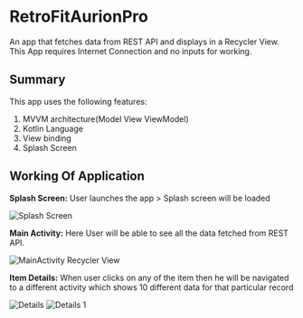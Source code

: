 # RetroFitAurionPro

An app that fetches data from REST API and displays in a Recycler View. This App requires Internet Connection and no inputs for working.

## Summary
This app uses the following features:
1. MVVM architecture(Model View ViewModel)
2. Kotlin Language 
3. View binding
4. Splash Screen

## Working Of Application

**Splash Screen:** User launches the app > Splash screen will be loaded

![Splash Screen](https://user-images.githubusercontent.com/84138868/150868199-c7c1567f-22d1-45c6-96f1-66bcee04f605.jpg)

**Main Activity:** Here User will be able to see all the data fetched from REST API.

![MainActivity Recycler View](https://user-images.githubusercontent.com/84138868/150868291-507c6ad5-b3d6-4471-8cbd-38ba8283d8fb.jpg)

**Item Details:** When user clicks on any of the item then he will be navigated to a different activity which shows 10 different data for that particular record 

![Details](https://user-images.githubusercontent.com/84138868/150868435-7ec9d813-9ba9-4928-95d0-92b3c68f0371.jpg)
![Details 1](https://user-images.githubusercontent.com/84138868/150868454-e1099d7e-688c-4f43-a3e0-63a8b2731ebd.jpg)
